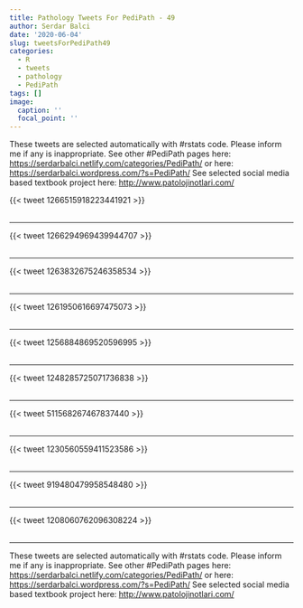 ```yaml
---
title: Pathology Tweets For PediPath - 49
author: Serdar Balci
date: '2020-06-04'
slug: tweetsForPediPath49
categories:
  - R
  - tweets
  - pathology
  - PediPath
tags: []
image:
  caption: ''
  focal_point: ''
---
```



These tweets are selected automatically with #rstats code. Please inform me if any is inappropriate.
See other #PediPath pages here: https://serdarbalci.netlify.com/categories/PediPath/  or here: https://serdarbalci.wordpress.com/?s=PediPath/ 
See selected social media based textbook project here: http://www.patolojinotlari.com/

{{< tweet 1266515918223441921 >}}
<br>
<br>
<hr>
{{< tweet 1266294969439944707 >}}
<br>
<br>
<hr>
{{< tweet 1263832675246358534 >}}
<br>
<br>
<hr>
{{< tweet 1261950616697475073 >}}
<br>
<br>
<hr>
{{< tweet 1256884869520596995 >}}
<br>
<br>
<hr>
{{< tweet 1248285725071736838 >}}
<br>
<br>
<hr>
{{< tweet 511568267467837440 >}}
<br>
<br>
<hr>
{{< tweet 1230560559411523586 >}}
<br>
<br>
<hr>
{{< tweet 919480479958548480 >}}
<br>
<br>
<hr>
{{< tweet 1208060762096308224 >}}
<br>
<br>
<hr>


These tweets are selected automatically with #rstats code. Please inform me if any is inappropriate.
See other #PediPath pages here: https://serdarbalci.netlify.com/categories/PediPath/  or here: https://serdarbalci.wordpress.com/?s=PediPath/ 
See selected social media based textbook project here: http://www.patolojinotlari.com/
